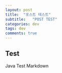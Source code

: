 ```yaml
---
layout: post
title:  "포스트 테스트"
subtitle:   "POST TEST"
categories: dev
tags: dev
comments: true
---
```



## Test

Java
Test
Markdown